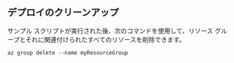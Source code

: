 ## <a name="clean-up-deployment"></a>デプロイのクリーンアップ 

サンプル スクリプトが実行された後、次のコマンドを使用して、リソース グループとそれに関連付けられたすべてのリソースを削除できます。

```azurecli
az group delete --name myResourceGroup
```
